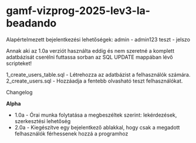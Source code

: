 # gamf-vizprog-2025-lev3-la-beadando

Alapértelmezett bejelentkezési lehetőségek:
admin - admin123
teszt - jelszo

Annak aki az 1.0a verziót használta eddig és nem szeretné a komplett adatbázisát cserélni futtassa sorban
az SQL UPDATE mappában lévő scripteket!

1_create_users_table.sql - Létrehozza az adatbázist a felhasználók számára.
2_create_users.sql - Hozzáadja a fentebb olvasható teszt felhasználókat.


Changelog

**Alpha**

- 1.0a - Órai munka folytatása a megbeszéltek szerint: lekérdezések, szerkesztési lehetőség
- 2.0a - Kiegészítve egy bejelentkező ablakkal, hogy csak a megadott felhasználók férhessenek hozzá a programhoz